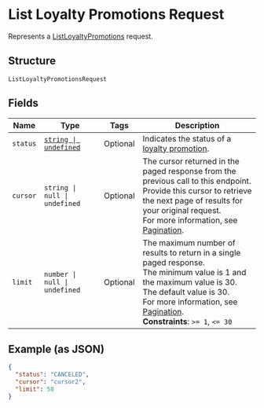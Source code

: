<!-- Optimized: 2025-10-06 -->
<!-- RPM: 1.6.2.1.1.6.2.1_list-loyalty-promotions-request_20251006 -->
<!-- Session: E2E RPM DNA Application -->
<!-- AOM: RND (Reggie & Dro) -->
<!-- COI: TECHNOLOGY -->
<!-- RPM: HIGH -->
<!-- ACTION: BUILD -->


# List Loyalty Promotions Request

Represents a [ListLoyaltyPromotions](../../doc/api/loyalty.md#list-loyalty-promotions) request.

## Structure

`ListLoyaltyPromotionsRequest`

## Fields

| Name | Type | Tags | Description |
|  --- | --- | --- | --- |
| `status` | [`string \| undefined`](../../doc/models/loyalty-promotion-status.md) | Optional | Indicates the status of a [loyalty promotion](../../doc/models/loyalty-promotion.md). |
| `cursor` | `string \| null \| undefined` | Optional | The cursor returned in the paged response from the previous call to this endpoint.<br>Provide this cursor to retrieve the next page of results for your original request.<br>For more information, see [Pagination](https://developer.squareup.com/docs/build-basics/common-api-patterns/pagination). |
| `limit` | `number \| null \| undefined` | Optional | The maximum number of results to return in a single paged response.<br>The minimum value is 1 and the maximum value is 30. The default value is 30.<br>For more information, see [Pagination](https://developer.squareup.com/docs/build-basics/common-api-patterns/pagination).<br>**Constraints**: `>= 1`, `<= 30` |

## Example (as JSON)

```json
{
  "status": "CANCELED",
  "cursor": "cursor2",
  "limit": 58
}
```
